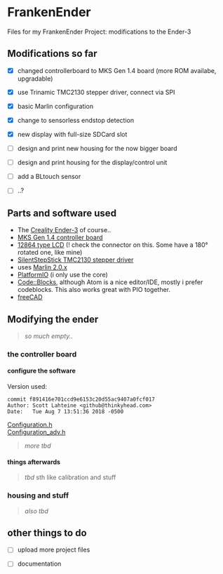 # FrankenEnder
Files for my FrankenEnder Project: modifications to the Ender-3


## Modifications so far

- [x] changed controllerboard to MKS Gen 1.4 board (more ROM availabe, upgradable)
- [x] use Trinamic TMC2130 stepper driver, connect via SPI
- [x] basic Marlin configuration
- [x] change to sensorless endstop detection
- [x] new display with full-size SDCard slot
- [ ] design and print new housing for the now bigger board
- [ ] design and print housing for the display/control unit
- [ ] add a BLtouch sensor
- [ ] ..?


## Parts and software used

* The [Creality Ender-3](https://www.creality3d.shop/collections/3d-printer/products/creality-ender-3-3d-printer-economic-ender-diy-kits-with-resume-printing-function-v-slot-prusa-i3-220x220x250mm) of course..
* [MKS Gen 1.4 controller board](https://www.amazon.de/gp/product/B06Y671CKL)
* [12864 type LCD](https://www.amazon.de/gp/product/B06Y671CKL) (! check the connector on this. Some have a 180° rotated one, like mine)
* [SilentStepStick TMC2130 stepper driver](https://www.watterott.com/de/SilentStepStick-TMC2130)
* uses [Marlin 2.0.x](https://github.com/MarlinFirmware/Marlin/tree/bugfix-2.0.x)
* [PlatformIO](https://platformio.org/) (i only use the core)
* [Code::Blocks](http://www.codeblocks.org), although Atom is a nice editor/IDE, mostly i prefer codeblocks. This also works great with PIO together.
* [freeCAD](https://www.freecadweb.org/)


## Modifying the ender
> *so much empty..*

### the controller board

#### configure the software
Version used:
```
commit f891416e701ccd9e6153c20d55ac9407a0fcf017
Author: Scott Lahteine <github@thinkyhead.com>
Date:   Tue Aug 7 13:51:36 2018 -0500
```
[Configuration.h](config/Configuration.h)  
[Configuration_adv.h](config/Configuration_adv.h)
> *more tbd*

#### things afterwards
> *tbd*
> sth like calibration and stuff


### housing and stuff
> *also tbd*


## other things to do

* [ ] upload more project files
* [ ] documentation

